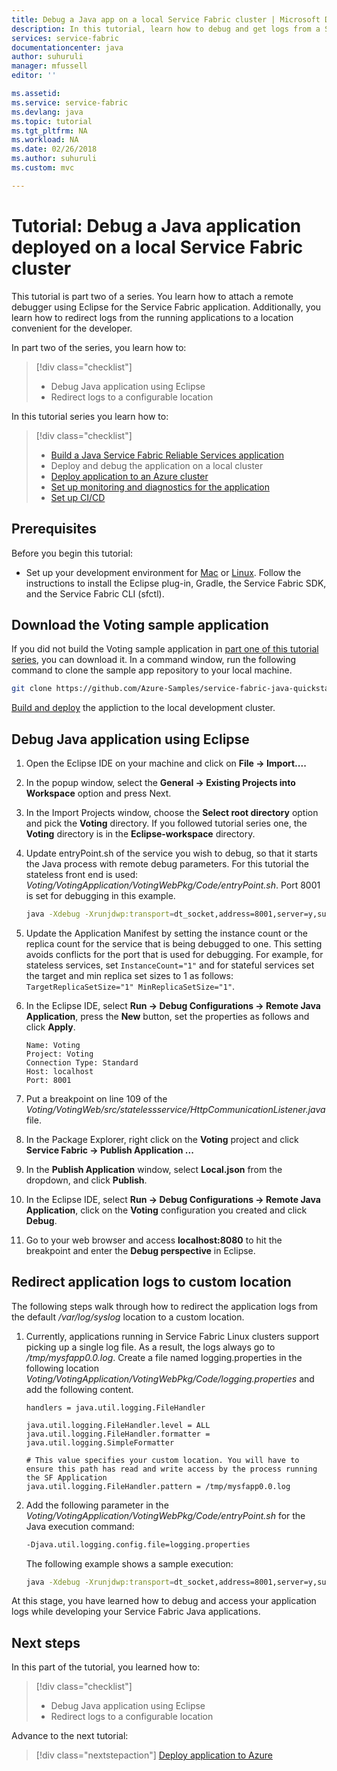 ```yaml
---
title: Debug a Java app on a local Service Fabric cluster | Microsoft Docs
description: In this tutorial, learn how to debug and get logs from a Service Fabric Java application running on a local cluster.
services: service-fabric
documentationcenter: java
author: suhuruli
manager: mfussell
editor: ''

ms.assetid: 
ms.service: service-fabric
ms.devlang: java
ms.topic: tutorial
ms.tgt_pltfrm: NA
ms.workload: NA
ms.date: 02/26/2018
ms.author: suhuruli
ms.custom: mvc

---
```

# Tutorial: Debug a Java application deployed on a local Service Fabric cluster

This tutorial is part two of a series. You learn how to attach a remote debugger using Eclipse for the Service Fabric application. Additionally, you learn how to redirect logs from the running applications to a location convenient for the developer.

In part two of the series, you learn how to:
> [!div class="checklist"]
> * Debug Java application using Eclipse
> * Redirect logs to a configurable location

In this tutorial series you learn how to:
> [!div class="checklist"]
> * [Build a Java Service Fabric Reliable Services application](service-fabric-tutorial-create-java-app.md)
> * Deploy and debug the application on a local cluster
> * [Deploy application to an Azure cluster](service-fabric-tutorial-java-deploy-azure.md)
> * [Set up monitoring and diagnostics for the application](service-fabric-tutorial-java-elk.md)
> * [Set up CI/CD](service-fabric-tutorial-java-jenkins.md)

## Prerequisites

Before you begin this tutorial:

* Set up your development environment for [Mac](service-fabric-get-started-mac.md) or [Linux](service-fabric-get-started-linux.md). Follow the instructions to install the Eclipse plug-in, Gradle, the Service Fabric SDK, and the Service Fabric CLI (sfctl).

## Download the Voting sample application

If you did not build the Voting sample application in [part one of this tutorial series](service-fabric-tutorial-create-java-app.md), you can download it. In a command window, run the following command to clone the sample app repository to your local machine.

```bash
git clone https://github.com/Azure-Samples/service-fabric-java-quickstart
```

[Build and deploy](service-fabric-tutorial-create-java-app.md#deploy-application-to-local-cluster) the appliction to the local development cluster.

## Debug Java application using Eclipse

1. Open the Eclipse IDE on your machine and click on **File -> Import....**

2. In the popup window, select the **General -> Existing Projects into Workspace** option and press Next.

3. In the Import Projects window, choose the **Select root directory** option and pick the **Voting** directory. If you followed tutorial series one, the **Voting** directory is in the **Eclipse-workspace** directory.

4. Update entryPoint.sh of the service you wish to debug, so that it starts the Java process with remote debug parameters. For this tutorial the stateless front end is used: *Voting/VotingApplication/VotingWebPkg/Code/entryPoint.sh*. Port 8001 is set for debugging in this example.

    ```bash
    java -Xdebug -Xrunjdwp:transport=dt_socket,address=8001,server=y,suspend=y -Djava.library.path=$LD_LIBRARY_PATH -jar VotingWeb.jar
    ```

5. Update the Application Manifest by setting the instance count or the replica count for the service that is being debugged to one. This setting avoids conflicts for the port that is used for debugging. For example, for stateless services, set ``InstanceCount="1"`` and for stateful services set the target and min replica set sizes to 1 as follows: ``TargetReplicaSetSize="1" MinReplicaSetSize="1"``.

6. In the Eclipse IDE, select **Run -> Debug Configurations -> Remote Java Application**, press the **New** button, set the properties as follows and click **Apply**.

    ```
    Name: Voting
    Project: Voting
    Connection Type: Standard
    Host: localhost
    Port: 8001
    ```

7. Put a breakpoint on line 109 of the *Voting/VotingWeb/src/statelessservice/HttpCommunicationListener.java* file.

8. In the Package Explorer, right click on the **Voting** project and click **Service Fabric -> Publish Application ...**

9. In the **Publish Application** window, select **Local.json** from the dropdown, and click **Publish**.

10. In the Eclipse IDE, select **Run -> Debug Configurations -> Remote Java Application**, click on the **Voting** configuration you created and click **Debug**.

11. Go to your web browser and access **localhost:8080** to hit the breakpoint and enter the **Debug perspective** in Eclipse.

## Redirect application logs to custom location

The following steps walk through how to redirect the application logs from the default */var/log/syslog* location to a custom location.

1. Currently, applications running in Service Fabric Linux clusters support picking up a single log file. As a result, the logs always go to */tmp/mysfapp0.0.log*. Create a file named logging.properties in the following location *Voting/VotingApplication/VotingWebPkg/Code/logging.properties* and add the following content.

    ```
    handlers = java.util.logging.FileHandler

    java.util.logging.FileHandler.level = ALL
    java.util.logging.FileHandler.formatter = java.util.logging.SimpleFormatter

    # This value specifies your custom location. You will have to ensure this path has read and write access by the process running the SF Application
    java.util.logging.FileHandler.pattern = /tmp/mysfapp0.0.log
    ```

2. Add the following parameter in the *Voting/VotingApplication/VotingWebPkg/Code/entryPoint.sh* for the Java execution command:

    ```bash
    -Djava.util.logging.config.file=logging.properties
    ```

    The following example shows a sample execution:

    ```bash
    java -Xdebug -Xrunjdwp:transport=dt_socket,address=8001,server=y,suspend=y -Djava.library.path=$LD_LIBRARY_PATH -Djava.util.logging.config.file=logging.properties -jar VotingWeb.jar
    ```

At this stage, you have learned how to debug and access your application logs while developing your Service Fabric Java applications.

## Next steps

In this part of the tutorial, you learned how to:

> [!div class="checklist"]
> * Debug Java application using Eclipse
> * Redirect logs to a configurable location

Advance to the next tutorial:
> [!div class="nextstepaction"]
> [Deploy application to Azure](service-fabric-tutorial-java-deploy-azure.md)